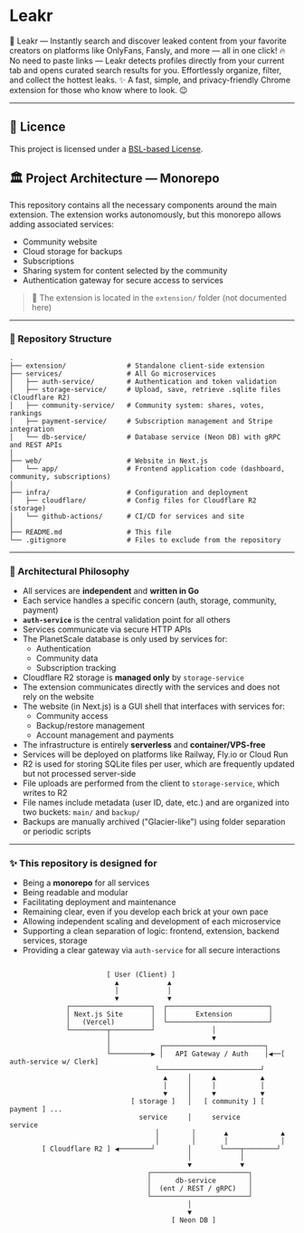 # Leakr

🚀 Leakr — Instantly search and discover leaked content from your favorite creators on platforms like OnlyFans, Fansly, and more — all in one click! 🔥 No need to paste links — Leakr detects profiles directly from your current tab and opens curated search results for you. Effortlessly organize, filter, and collect the hottest leaks. ✨ A fast, simple, and privacy-friendly Chrome extension for those who know where to look. 😉

---

## 📜 Licence

This project is licensed under a [BSL-based License](LICENSE).

## 🏛️ Project Architecture — Monorepo

This repository contains all the necessary components around the main extension.
The extension works autonomously, but this monorepo allows adding associated services:

- Community website
- Cloud storage for backups
- Subscriptions
- Sharing system for content selected by the community
- Authentication gateway for secure access to services

> 📌 The extension is located in the `extension/` folder (not documented here)

---

### 📆 Repository Structure

```b
.
├── extension/               # Standalone client-side extension
├── services/                # All Go microservices
│   ├── auth-service/        # Authentication and token validation
│   ├── storage-service/     # Upload, save, retrieve .sqlite files (Cloudflare R2)
│   ├── community-service/   # Community system: shares, votes, rankings
│   ├── payment-service/     # Subscription management and Stripe integration
│   └── db-service/          # Database service (Neon DB) with gRPC and REST APIs
│
├── web/                     # Website in Next.js
│   └── app/                 # Frontend application code (dashboard, community, subscriptions)
│
├── infra/                   # Configuration and deployment
│   ├── cloudflare/          # Config files for Cloudflare R2 (storage)
│   └── github-actions/      # CI/CD for services and site
│
├── README.md                # This file
└── .gitignore               # Files to exclude from the repository
```

---

### 🧠 Architectural Philosophy

- All services are **independent** and **written in Go**
- Each service handles a specific concern (auth, storage, community, payment)
- **`auth-service`** is the central validation point for all others
- Services communicate via secure HTTP APIs
- The PlanetScale database is only used by services for:
  - Authentication
  - Community data
  - Subscription tracking
- Cloudflare R2 storage is **managed only** by `storage-service`
- The extension communicates directly with the services and does not rely on the website
- The website (in Next.js) is a GUI shell that interfaces with services for:
  - Community access
  - Backup/restore management
  - Account management and payments
- The infrastructure is entirely **serverless** and **container/VPS-free**
- Services will be deployed on platforms like Railway, Fly.io or Cloud Run
- R2 is used for storing SQLite files per user, which are frequently updated but not processed server-side
- File uploads are performed from the client to `storage-service`, which writes to R2
- File names include metadata (user ID, date, etc.) and are organized into two buckets: `main/` and `backup/`
- Backups are manually archived ("Glacier-like") using folder separation or periodic scripts

---

### ✨ This repository is designed for

- Being a **monorepo** for all services
- Being readable and modular
- Facilitating deployment and maintenance
- Remaining clear, even if you develop each brick at your own pace
- Allowing independent scaling and development of each microservice
- Supporting a clean separation of logic: frontend, extension, backend services, storage
- Providing a clear gateway via `auth-service` for all secure interactions

```b

                        [ User (Client) ]
                          ▲            ▲
                          │            │
                          ▼            ▼
              ┌────────────────────┐  ┌─────────────────────────┐
              │ Next.js Site       │  │       Extension         │
              │   (Vercel)         │  └─────────────────────────┘
              └─────────┬──────────┘              │
                        │                         ▼
                        │            ┌─────────────────────────┐
                        └──────────▶ │   API Gateway / Auth    │◀──[ auth-service w/ Clerk]
                                    └─────────────────────────┘
                                      ▲     │     ▲           ▲
                                      │     │     │           │
                                      ▼     │     ▼           ▼
                              [ storage ]   │   [ community ] [ payment ] ...
                                service     │     service       service
                                    │        │       ▲             ▲
                                    │        │       │             │
        [ Cloudflare R2 ] ◀────────┘        │       └────┬────────┘
                                            │            │
                                            ▼            ▼
                                  ┌────────────────────────┐
                                  │      db-service        │
                                  │  (ent / REST / gRPC)   │
                                  └────────────────────────┘
                                            │
                                            ▼
                                        [ Neon DB ]

